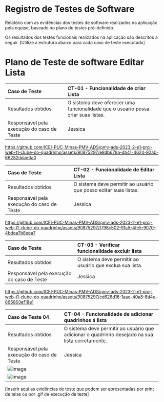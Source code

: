 # Registro de Testes de Software

Relatório com as evidências dos testes de software realizados na aplicação pela equipe, baseado no plano de testes pré-definido.

Os resultados dos testes funcionais realizados na aplicação são descritos a seguir. [Utilize a estrutura abaixo para cada caso de teste executado]


# Plano de Teste de software Editar Lista


|Caso de Teste    | CT-01 -  Funcionalidade de criar Lista |
|:---|:---|
| Resultados obtidos | O sistema deve oferecer uma funcionalidade que o usuario possa criar suas listas.  |
| Responsável pela execução do caso de Teste |  Jessica |

https://github.com/ICEI-PUC-Minas-PMV-ADS/pmv-ads-2023-2-e1-proj-web-t1-clube-do-quadrinho/assets/90875297/e8db678a-db41-4624-92a0-66282ddae0a0


|Caso de Teste    | CT-02 -  Funcionalidade de Editar Lista |
|:---|:---|
| Resultados obtidos | O sistema deve permitir ao usuário que posso editar suas listas. |
| Responsável pela execução do caso de Teste |  Jessica |

https://github.com/ICEI-PUC-Minas-PMV-ADS/pmv-ads-2023-2-e1-proj-web-t1-clube-do-quadrinho/assets/90875297/f798c502-91a5-4fe5-9070-4bdea7b8eea7

|Caso de Teste    | CT-03 - Verificar funcionalidade excluir lista |
|:---|:---|
| Resultados obtidos | O sistema deve permitir ao usuário que exclua sua lista. |
| Responsável pela execução do caso de Teste | Jessica |

https://github.com/ICEI-PUC-Minas-PMV-ADS/pmv-ads-2023-2-e1-proj-web-t1-clube-do-quadrinho/assets/90875297/cd626d16-1aae-40a8-8d4e-865800ef18e1


|Caso de Teste 04    | CT-04 -  Funcionalidade de adicionar quadrinhos á lista |
|:---|:---|
| Resultados obtidos | O sistema deve permitir ao usuário que  adicionar o quadrinho desejado na sua lista corretamente.  |
| Responsável pela execução do caso de Teste | Jessica |
|![image](https://github.com/JessicaHora/Studies/blob/main/Captura%20de%20tela%202023-11-26%20145611.png)|
|![image](https://github.com/JessicaHora/Studies/blob/main/Captura%20de%20tela%202023-11-26%20145831.png)|




[Inserir aqui as evidências de teste que podem ser apresentadas por print de telas ou por .gif de execução de teste]

